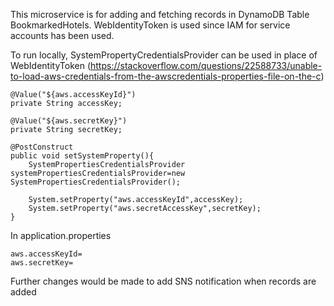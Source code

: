 This microservice is for adding and fetching records in DynamoDB Table BookmarkedHotels. WebIdentityToken is used since IAM for service accounts has been used. 

To run locally, SystemPropertyCredentialsProvider can be used in place of WebIdentityToken (https://stackoverflow.com/questions/22588733/unable-to-load-aws-credentials-from-the-awscredentials-properties-file-on-the-c)

```
@Value("${aws.accessKeyId}")
private String accessKey;

@Value("${aws.secretKey}")
private String secretKey;

@PostConstruct
public void setSystemProperty(){
    SystemPropertiesCredentialsProvider systemPropertiesCredentialsProvider=new SystemPropertiesCredentialsProvider();

    System.setProperty("aws.accessKeyId",accessKey);
    System.setProperty("aws.secretAccessKey",secretKey);
}
```

In application.properties

```
aws.accessKeyId=
aws.secretKey=
```

Further changes would be made to add SNS notification when records are added
